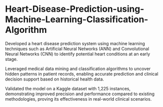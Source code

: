 # Heart-Disease-Prediction-using-Machine-Learning-Classification-Algorithm
Developed a heart disease prediction system using machine learning techniques such as Artificial Neural Networks (ANN) and Convolutional Neural Networks (CNN) to identify potential heart conditions at an early stage.

Leveraged medical data mining and classification algorithms to uncover hidden patterns in patient records, enabling accurate prediction and clinical decision support based on historical health data.

Validated the model on a Kaggle dataset with 1,225 instances, demonstrating improved precision and performance compared to existing methodologies, proving its effectiveness in real-world clinical scenarios.
